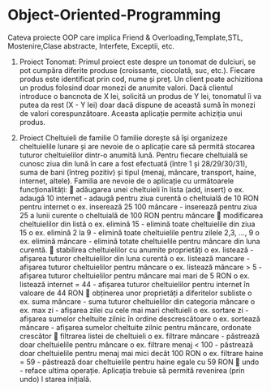 # Object-Oriented-Programming
Cateva proiecte OOP care implica Friend & Overloading,Template,STL, Mostenire,Clase abstracte, Interfete, Exceptii, etc.

   1) Proiect Tonomat: Primul proiect este despre un tonomat de dulciuri, se pot cumpăra diferite produse (croissante, ciocolată, suc, etc.). Fiecare produs este identificat prin cod, nume și preț. Un client poate achizitiona un produs folosind doar monezi de anumite valori. Dacă clientul introduce o bancnota de X lei, solicită un produs de Y lei, tonomatul îi va putea da rest (X - Y lei) doar dacă dispune de această sumă în monezi de valori corespunzătoare. Aceasta aplicație permite achiziția unui produs.

   2) Proiect Cheltuieli de familie
O familie dorește să își organizeze cheltuielile lunare și are nevoie de o aplicație care să permită stocarea tuturor cheltuielilor dintr-o anumită lună. Pentru fiecare cheltuială se cunosc ziua din lună în care a fost efectuată (între 1 și 28/29/30/31), suma de bani (întreg pozitiv) și tipul (menaj, mâncare, transport, haine, internet, altele). Familia are nevoie de o aplicație cu următoarele funcționalități:
 adăugarea unei cheltuieli în lista (add, insert)
o ex. adaugă 10 internet - adaugă pentru ziua curentă o cheltuială de 10 RON
pentru internet
o ex. inserează 25 100 mâncare - inserează pentru ziua 25 a lunii curente o
cheltuială de 100 RON pentru mâncare  modificarea cheltuielilor din listă
o ex. elimină 15 - elimină toate cheltuielile din ziua 15
o ex. elimină 2 la 9 - elimină toate cheltuielile pentru zilele 2,3, ..., 9
o ex. elimină mâncare - elimină totate cheltuielile pentru mâncare din luna
curentă.
 stabilirea cheltuielilor cu anumite proprietăți
o ex. listează - afișarea tuturor cheltuielilor din luna curentă
o ex. listează mancare - afișarea tuturor cheltuielilor pentru mâncare
o ex. listează mâncare > 5 - afișarea tuturor cheltuielilor pentru mâncare mai
mari de 5 RON
o ex. listează internet = 44 - afișarea tuturor cheltuielilor pentru internet în
valoare de 44 RON
 obținerea unor proprietăți a diferitelor subliste
o ex. suma mâncare - suma tuturor cheltuielilor din categoria mâncare
o ex. max zi - afișarea zilei cu cele mai mari cheltuieli
o ex. sortare zi - afișarea sumelor cheltuite zilnic în ordine descrescătoare
o ex. sortează mâncare - afișarea sumelor cheltuite zilnic pentru mâncare,
ordonate crescător  filtrarea listei de cheltuieli
o ex. filtrare mâncare - păstrează doar cheltuielile pentru mâncare
o ex. filtrare menaj < 100 - păstrează doar cheltuielile pentru menaj mai mici
decât 100 RON
o ex. filtrare haine = 59 - păstrează doar cheltuielile pentru haine egale cu 59
RON
 undo - reface ultima operație. Aplicația trebuie să permită revenirea (prin undo) l
starea inițială.
